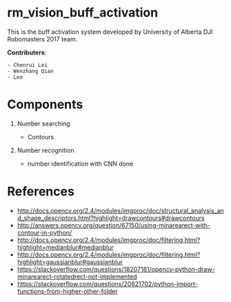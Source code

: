 # rm_vision_buff_activation
This is the buff activation system developed by University of Alberta DJI Robomasters 2017 team.

**Contributers**:

	- Chenrui Lei
	- Wenzhang Qian
	- Leo



# Components

1. Number searching
	- Contours

2. Number recognition
	- number identification with CNN done



# References

- http://docs.opencv.org/2.4/modules/imgproc/doc/structural_analysis_and_shape_descriptors.html?highlight=drawcontours#drawcontours
- http://answers.opencv.org/question/67150/using-minarearect-with-contour-in-python/
- http://docs.opencv.org/2.4/modules/imgproc/doc/filtering.html?highlight=medianblur#medianblur
- http://docs.opencv.org/2.4/modules/imgproc/doc/filtering.html?highlight=gaussianblur#gaussianblur
- https://stackoverflow.com/questions/18207181/opencv-python-draw-minarearect-rotatedrect-not-implemented
- https://stackoverflow.com/questions/20821702/python-import-functions-from-higher-other-folder
